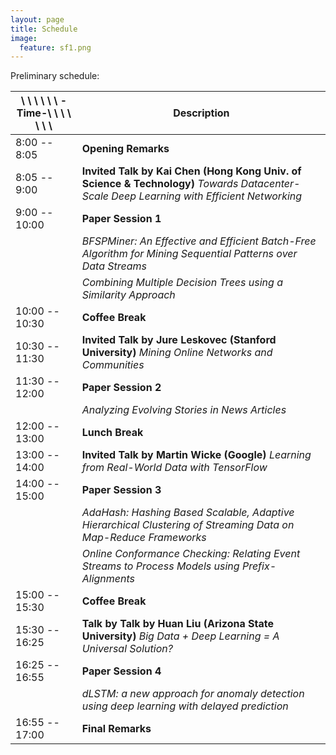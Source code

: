 ```yaml
---
layout: page
title: Schedule
image:
  feature: sf1.png
---
```


<!--
More details to be announced

Start Time: 8am  
Coffee breaks at 10:00am-10:30am and 3:00pm-3:30pm  
Lunch 12-1pm  
End time: 5pm  
-->

Preliminary schedule:

| \ \ \ \ \ \  -Time-\ \ \ \  \ \ \  | Description |
| --- | --- |
| 8:00 -- 8:05 | **Opening Remarks** |
| 8:05 -- 9:00 | **Invited Talk by Kai Chen (Hong Kong Univ. of Science & Technology)** *Towards Datacenter-Scale Deep Learning with Efficient Networking* |
| 9:00 -- 10:00  | **Paper Session 1** |
|               | *BFSPMiner: An Effective and Efficient Batch-Free Algorithm for Mining Sequential Patterns over Data Streams*  |
|               | *Combining Multiple Decision Trees using a Similarity Approach* |
| 10:00 -- 10:30 | **Coffee Break** |
| 10:30 -- 11:30 | **Invited Talk by Jure Leskovec (Stanford University)** *Mining Online Networks and Communities* |
| 11:30 -- 12:00 | **Paper Session 2** |
|               | *Analyzing Evolving Stories in News Articles* |
| 12:00 -- 13:00 | **Lunch Break** |
| 13:00 -- 14:00 | **Invited Talk by Martin Wicke (Google)** *Learning from Real-World Data with TensorFlow* |
| 14:00 -- 15:00 | **Paper Session 3** |
|               | *AdaHash: Hashing Based Scalable, Adaptive Hierarchical Clustering of Streaming Data on Map-Reduce Frameworks* |
|               | *Online Conformance Checking: Relating Event Streams to Process Models using Prefix-Alignments* |
| 15:00 -- 15:30 | **Coffee Break** |
| 15:30 -- 16:25 | **Talk by Talk by Huan Liu (Arizona State University)** *Big Data + Deep Learning = A Universal Solution?* |
| 16:25 -- 16:55 | **Paper Session 4** |
|               | *dLSTM: a new approach for anomaly detection using deep learning with delayed prediction* |
| 16:55 -- 17:00 | **Final Remarks** |

